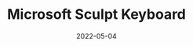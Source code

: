 ---
title: 'Microsoft Sculpt Keyboard'
link: https://www.amazon.com/dp/B00CYX26BC?_encoding=UTF8&psc=1&linkCode=ll1&tag=rehanbutt-20&linkId=496efee3e93a923743a0cefbc3376966&language=en_US&ref_=as_li_ss_tl
description: My go-to ergonomic keyboard, wireless and a small form factor, for those that need a number pad it comes with a stand alone one too.
tags: []
content-type: product
date: 2022-05-04
---